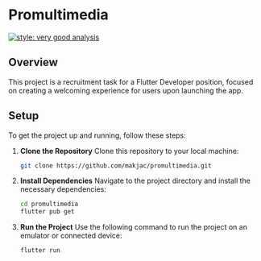 # Promultimedia

[![style: very good analysis][very_good_analysis_badge]][very_good_analysis_link]

## Overview

This project is a recruitment task for a Flutter Developer position, focused on creating a welcoming experience for users upon launching the app.

## Setup

To get the project up and running, follow these steps:

1. **Clone the Repository**
    Clone this repository to your local machine:

    ```bash
    git clone https://github.com/makjac/promultimedia.git
    ```

2. **Install Dependencies**
    Navigate to the project directory and install the necessary dependencies:

    ```bash
    cd promultimedia
    flutter pub get
    ```

3. **Run the Project**
    Use the following command to run the project on an emulator or connected device:

    ```bash
    flutter run
    ```

<!-- end:excluded_rules_table -->

[very_good_analysis_badge]: https://img.shields.io/badge/style-very_good_analysis-B22C89.svg
[very_good_analysis_link]: https://pub.dev/packages/very_good_analysis
